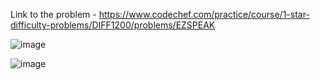 Link to the problem - https://www.codechef.com/practice/course/1-star-difficulty-problems/DIFF1200/problems/EZSPEAK

![image](https://github.com/Haleshot/Competitive-Programming/assets/57552973/885d1ef7-49f0-495a-b6ef-69c755b65b45)


![image](https://github.com/Haleshot/Competitive-Programming/assets/57552973/3652f83d-48e9-4a22-b4cc-ac8d55f78738)
